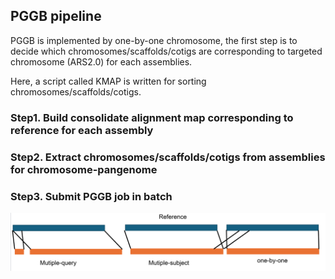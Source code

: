 ## PGGB pipeline

PGGB is implemented by one-by-one chromosome, the first step is to decide which chromosomes/scaffolds/cotigs are corresponding to targeted chromosome (ARS2.0) for each assemblies.

Here, a script called KMAP is written for sorting chromosomes/scaffolds/cotigs.

### Step1. Build consolidate alignment map corresponding to reference for each assembly
### Step2. Extract chromosomes/scaffolds/cotigs from assemblies for chromosome-pangenome
### Step3. Submit PGGB job in batch

<img src="https://github.com/WengangXbio/OR_project/blob/f4667915ec81e06fa33b267a95dfe55b8c876e0d/3.%20PGGB/Figures/kmap_principal.png">
